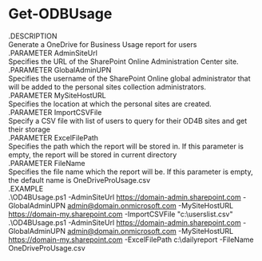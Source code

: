 # Get-ODBUsage
.DESCRIPTION  
    Generate a OneDrive for Business Usage report for users  
.PARAMETER AdminSiteUrl  
    Specifies the URL of the SharePoint Online Administration Center site.  
.PARAMETER GlobalAdminUPN  
    Specifies the username of the SharePoint Online global administrator that will be added to the personal sites collection administrators.  
.PARAMETER MySiteHostURL  
    Specifies the location at which the personal sites are created.  
.PARAMETER ImportCSVFile  
    Specify a CSV file with list of users to query for their OD4B sites and get their storage  
.PARAMETER  ExcelFilePath  
    Specifies the path which the report will be stored in. If this parameter is empty, the report will be stored in current directory  
.PARAMETER  FileName  
    Specifies the file name which the report will be. If this parameter is empty, the default name is OneDriveProUsage.csv  
.EXAMPLE  
    .\OD4BUsage.ps1 -AdminSiteUrl https://domain-admin.sharepoint.com -GlobalAdminUPN admin@domain.onmicrosoft.com -MySiteHostURL https://domain-my.sharepoint.com -ImportCSVFile "c:\userslist.csv"  
    .\OD4BUsage.ps1 -AdminSiteUrl https://domain-admin.sharepoint.com -GlobalAdminUPN admin@domain.onmicrosoft.com -MySiteHostURL https://domain-my.sharepoint.com -ExcelFilePath c:\dailyreport -FileName OneDriveProUsage.csv  
